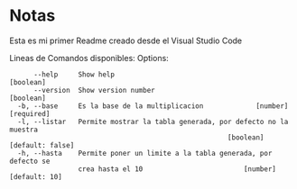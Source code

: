 # Notas

Esta es mi primer Readme creado desde el Visual Studio Code

Lineas de Comandos disponibles:
Options:
```
      --help     Show help                                             [boolean]
      --version  Show version number                                   [boolean]
  -b, --base     Es la base de la multiplicacion             [number] [required]
  -l, --listar   Permite mostrar la tabla generada, por defecto no la muestra
                                                      [boolean] [default: false]
  -h, --hasta    Permite poner un limite a la tabla generada, por defecto se
                 crea hasta el 10                         [number] [default: 10]

```